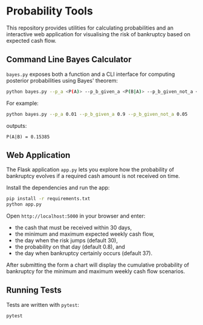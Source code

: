 # Probability Tools

This repository provides utilities for calculating probabilities and
an interactive web application for visualising the risk of bankruptcy
based on expected cash flow.

## Command Line Bayes Calculator

`bayes.py` exposes both a function and a CLI interface for computing
posterior probabilities using Bayes' theorem:

```bash
python bayes.py --p_a <P(A)> --p_b_given_a <P(B|A)> --p_b_given_not_a <P(B|¬A)>
```

For example:

```bash
python bayes.py --p_a 0.01 --p_b_given_a 0.9 --p_b_given_not_a 0.05
```

outputs:

```
P(A|B) = 0.15385
```

## Web Application

The Flask application `app.py` lets you explore how the probability of
bankruptcy evolves if a required cash amount is not received on time.

Install the dependencies and run the app:

```bash
pip install -r requirements.txt
python app.py
```

Open `http://localhost:5000` in your browser and enter:

- the cash that must be received within 30 days,
- the minimum and maximum expected weekly cash flow,
- the day when the risk jumps (default 30),
- the probability on that day (default 0.8), and
- the day when bankruptcy certainly occurs (default 37).

After submitting the form a chart will display the cumulative
probability of bankruptcy for the minimum and maximum weekly cash flow
scenarios.

## Running Tests

Tests are written with `pytest`:

```bash
pytest
```
